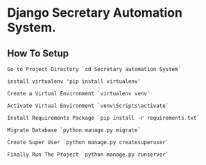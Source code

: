 # Django Secretary Automation System.

## How To Setup
    Go to Project Directory `cd Secretary automation System`

    install virtualenv 'pip install virtualenv'

    Create a Virtual Environment `virtualenv venv` 
    
    Activate Virtual Environment `venv\Scripts\activate`

    Install Requirements Package `pip install -r requirements.txt`

    Migrate Database `python manage.py migrate`

    Create Super User `python manage.py createsuperuser`

    Finally Run The Project `python manage.py runserver`
